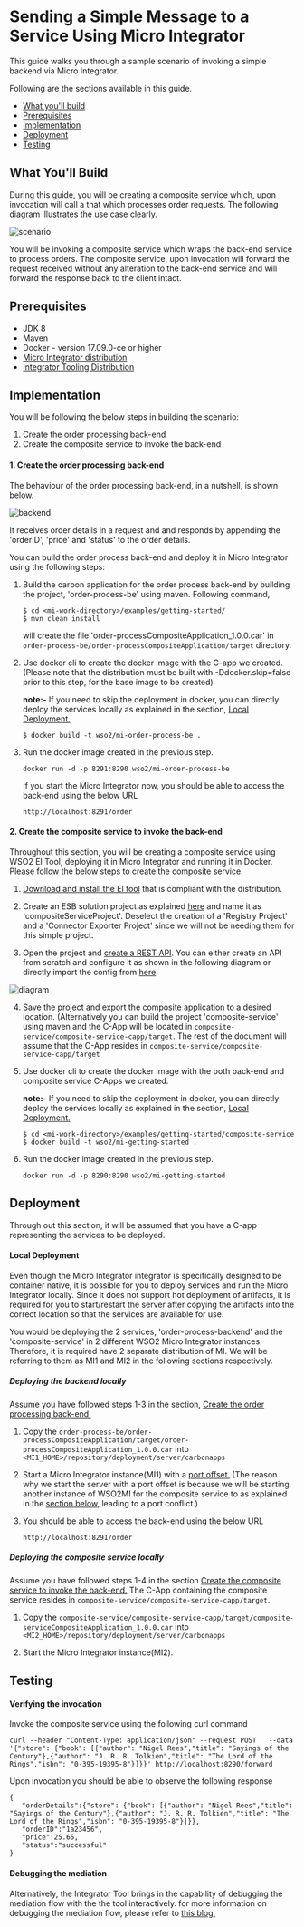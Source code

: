 # Sending a Simple Message to a Service Using Micro Integrator

This guide walks you through a sample scenario of invoking a simple backend via Micro Integrator.

Following are the sections available in this guide.

- [What you'll build](#what-you'll-build)
- [Prerequisites](#prerequisites)
- [Implementation](#implementation)
- [Deployment](#deployment)
- [Testing](#testing)

## What You'll Build

During this guide, you will be creating a composite service which, upon invocation will call a that which processes order requests. The following diagram illustrates the use case clearly.

![scenario](images/scenario.png)

You will be invoking a composite service which wraps the back-end service to process orders. The composite service, upon invocation will forward the request received without any alteration to the back-end service and will forward the response back to the client intact.   

## Prerequisites

- JDK 8
- Maven
- Docker - version 17.09.0-ce or higher
- [Micro Integrator distribution](https://github.com/wso2/micro-integrator)
- [Integrator Tooling Distribution](https://wso2.com/integration/tooling/)

## Implementation

You will be following the below steps in building the scenario:
1. Create the order processing back-end
2. Create the composite service to invoke the back-end

#### 1. Create the order processing back-end
 
The behaviour of the order processing back-end, in a nutshell, is shown below.

![backend](images/backend.png)

It receives order details in a request and and responds by appending the 'orderID', 'price' and 'status' to the order details.

You can build the order process back-end and deploy it in Micro Integrator using the following steps:

1. Build the carbon application for the order process back-end by building the project, 'order-process-be' using maven. Following command,
   ```
   $ cd <mi-work-directory>/examples/getting-started/
   $ mvn clean install
   ```
   will create the file 'order-processCompositeApplication_1.0.0.car' in `order-process-be/order-processCompositeApplication/target` directory.
 
2. Use docker cli to create the docker image with the C-app we created.
(Please note that the distribution must be built with -Ddocker.skip=false prior to this step, for the base image to be created)

    **note:-** If you need to skip the deployment in docker, you can directly deploy the services locally as explained in the section, [Local Deployment.](#local-deployment) 
   ```
   $ docker build -t wso2/mi-order-process-be .
   ```
3. Run the docker image created in the previous step.
   ```
   docker run -d -p 8291:8290 wso2/mi-order-process-be
   ```
   
    If you start the Micro Integrator now, you should be able to access the back-end using the below URL
    ```
    http://localhost:8291/order
    ```

 #### 2. Create the composite service to invoke the back-end
 
 Throughout this section, you will be creating a composite service using WSO2 EI Tool, deploying it in Micro Integrator and running it in Docker. Please follow the below steps to create the composite service.
 
1. [Download and install the EI tool](https://docs.wso2.com/display/EI6xx/Installing+Enterprise+Integrator+Tooling) that is compliant with the distribution.
 
2. Create an ESB solution project as explained [here](https://docs.wso2.com/display/EI6xx/Working+with+EI+Tooling#WorkingwithEITooling-CreatinganESBSolutionProjectCreatinganESBSolutionProject) and name it as 'compositeServiceProject'. Deselect the creation of a 'Registry Project' and a 'Connector Exporter Project' since we will not be needing them for this simple project. 
 
3. Open the project and [create a REST API](https://docs.wso2.com/display/EI6xx/Working+with+EI+Tooling#WorkingwithEITooling-CreatingartifactsforanESBSolutionProject). You can either create an API from scratch and configure it as shown in the following diagram  or directly import the config from [here](composite-service/composite-service/src/main/synapse-config/api/forwardOrderApi.xml).
 
 ![diagram](images/api-config.png) 
 
4. Save the project and export the composite application to a desired location. (Alternatively you can build the project 'composite-service' using maven and the C-App will be located in `composite-service/composite-service-capp/target`. The rest of the document will assume that the C-App resides in `composite-service/composite-service-capp/target`
 
5. Use docker cli to create the docker image with the both back-end and composite service C-Apps we created.

    **note:-** If you need to skip the deployment in docker, you can directly deploy the services locally as explained in the section, [Local Deployment.](#local-deployment) 
   ```
   $ cd <mi-work-directory>/examples/getting-started/composite-service
   $ docker build -t wso2/mi-getting-started .
   ```
6. Run the docker image created in the previous step.
   ```
   docker run -d -p 8290:8290 wso2/mi-getting-started
   ```
## Deployment

Through out this section, it will be assumed that you have a C-app representing the services to be deployed.

#### Local Deployment

Even though the Micro Integrator integrator is specifically designed to be container native, it is possible for you to deploy services and run the Micro Integrator locally. Since it does not support hot deployment of artifacts, it is required for you to start/restart the server after copying the artifacts into the correct location so that the services are available for use.

You would be deploying the 2 services, 'order-process-backend' and the 'composite-service' in 2 different WSO2 Micro Integrator instances. Therefore, it is required have 2 separate distribution of MI. We will be referring to them as MI1 and MI2 in the following sections respectively.

##### Deploying the backend locally

Assume you have followed steps 1-3 in the section, [Create the order processing back-end.](#1-create-the-order-processing-back-end)
   
1. Copy the `order-process-be/order-processCompositeApplication/target/order-processCompositeApplication_1.0.0.car` into `<MI1_HOME>/repository/deployment/server/carbonapps`

2. Start a Micro Integrator instance(MI1) with a [port offset.](../../doc/configuring-port-offset.md) (The reason why we start the server with a port offset is because we will be starting another instance of WSO2MI for the composite service to as explained in the [section below,](#deploying-the-composite-service-locally) leading to a port conflict.)

3. You should be able to access the back-end using the below URL
   ```
   http://localhost:8291/order
   ```
##### Deploying the composite service locally

Assume you have followed steps 1-4 in the section [Create the composite service to invoke the back-end.](#create-the-composite-service-to-invoke-the-back-end) The C-App containing the composite service resides in `composite-service/composite-service-capp/target`.

1. Copy the `composite-service/composite-service-capp/target/composite-serviceCompositeApplication_1.0.0.car` into `<MI2_HOME>/repository/deployment/server/carbonapps`

2. Start the Micro Integrator instance(MI2).

## Testing
#### Verifying the invocation

Invoke the composite service using the following curl command
```
curl --header "Content-Type: application/json" --request POST   --data '{"store": {"book": [{"author": "Nigel Rees","title": "Sayings of the Century"},{"author": "J. R. R. Tolkien","title": "The Lord of the Rings","isbn": "0-395-19395-8"}]}}' http://localhost:8290/forward
```
Upon invocation you should be able to observe the following response
 ```
{
	"orderDetails":{"store": {"book": [{"author": "Nigel Rees","title": "Sayings of the Century"},{"author": "J. R. R. Tolkien","title": "The Lord of the Rings","isbn": "0-395-19395-8"}]}},
	"orderID":"1a23456",
	"price":25.65,
	"status":"successful"
}
```
#### Debugging the mediation

Alternatively, the Integrator Tool brings in the capability of debugging the mediation flow with the the tool interactively. for more information on debugging the mediation flow, please refer to [this blog.](https://medium.com/@rosensilva/debugging-integration-flows-using-wso2-enterprise-integrator-16bc127732d)

 
 